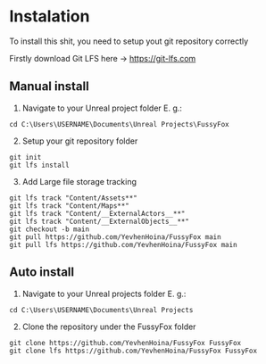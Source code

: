 # Instalation

To install this shit, you need to setup yout git repository correctly

Firstly download Git LFS here -> https://git-lfs.com

## Manual install
1. Navigate to your Unreal project folder
E. g.:
```console
cd C:\Users\USERNAME\Documents\Unreal Projects\FussyFox
```
2. Setup your git repository folder
```console
git init
git lfs install
```
3. Add Large file storage tracking
```Console
git lfs track "Content/Assets**"
git lfs track "Content/Maps**"
git lfs track "Content/__ExternalActors__**"
git lfs track "Content/__ExternalObjects__**"
git checkout -b main
git pull https://github.com/YevhenHoina/FussyFox main
git pull lfs https://github.com/YevhenHoina/FussyFox main
```
## Auto install

1. Navigate to your Unreal projects folder
E. g.:
```console
cd C:\Users\USERNAME\Documents\Unreal Projects
```
2. Clone the repository under the FussyFox folder
```console
git clone https://github.com/YevhenHoina/FussyFox FussyFox
git clone lfs https://github.com/YevhenHoina/FussyFox FussyFox

```


